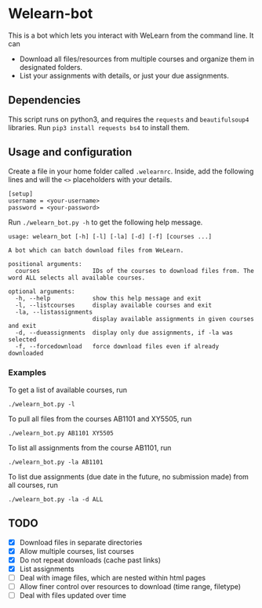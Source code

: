 # Welearn-bot
This is a bot which lets you interact with WeLearn from the command line. It can
- Download all files/resources from multiple courses and organize them in designated folders.
- List your assignments with details, or just your due assignments.

## Dependencies
This script runs on python3, and requires the `requests` and `beautifulsoup4` libraries. Run `pip3 install requests bs4` to install them.

## Usage and configuration
Create a file in your home folder called `.welearnrc`. Inside, add the following lines and will the `<>` placeholders with your details.

```
[setup]
username = <your-username>
password = <your-password>
```

Run `./welearn_bot.py -h` to get the following help message.
```
usage: welearn_bot [-h] [-l] [-la] [-d] [-f] [courses ...]

A bot which can batch download files from WeLearn.

positional arguments:
  courses               IDs of the courses to download files from. The word ALL selects all available courses.

optional arguments:
  -h, --help            show this help message and exit
  -l, --listcourses     display available courses and exit
  -la, --listassignments
                        display available assignments in given courses and exit
  -d, --dueassignments  display only due assignments, if -la was selected
  -f, --forcedownload   force download files even if already downloaded
```

### Examples
To get a list of available courses, run
```
./welearn_bot.py -l
```
To pull all files from the courses AB1101 and XY5505, run
```
./welearn_bot.py AB1101 XY5505
```
To list all assignments from the course AB1101, run
```
./welearn_bot.py -la AB1101
```
To list due assignments (due date in the future, no submission made) from all courses, run
```
./welearn_bot.py -la -d ALL
```

## TODO
- [x] Download files in separate directories
- [x] Allow multiple courses, list courses
- [x] Do not repeat downloads (cache past links)
- [x] List assignments
- [ ] Deal with image files, which are nested within html pages
- [ ] Allow finer control over resources to download (time range, filetype)
- [ ] Deal with files updated over time
